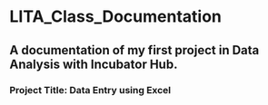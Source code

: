 # LITA_Class_Documentation
## A documentation of my first project in Data Analysis with Incubator Hub.

### Project Title: Data Entry using Excel
